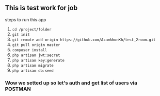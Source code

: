 ## This is test work for job

steps to run this app
1. `cd /project/folder`
2. `git init`
3. `git remote add origin https://github.com/AzamkhonKh/test_2room.git`
4. `git pull origin master`
5. `composer install`
6. `php artisan jwt:secret`
7. `php artisan key:generate`
8. `php artisan migrate`
9. `php artisan db:seed`

### Wow we setted up so let's auth and get list of users via POSTMAN
